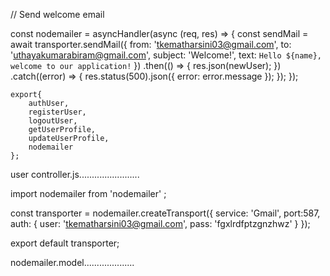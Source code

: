  // Send welcome email

   const nodemailer = asyncHandler(async (req, res) => {
    const sendMail = await transporter.sendMail({
    from: 'tkematharsini03@gmail.com',
    to: 'uthayakumarabiram@gmail.com',
    subject: 'Welcome!',
    text: `Hello ${name}, welcome to our application!`
 })
 .then(() => {
    res.json(newUser);
 })
 .catch((error) => {
    res.status(500).json({ error: error.message });
 });
 });





    export{
        authUser,
        registerUser,
        logoutUser,
        getUserProfile,
        updateUserProfile,
        nodemailer
    };
user controller.js........................


import nodemailer from  'nodemailer' ;


const transporter = nodemailer.createTransport({
    service: 'Gmail',
    port:587,
    auth: {
      user: 'tkematharsini03@gmail.com',
      pass: 'fgxlrdfptzgnzhwz'
    }
  });
  

export default transporter;

nodemailer.model....................